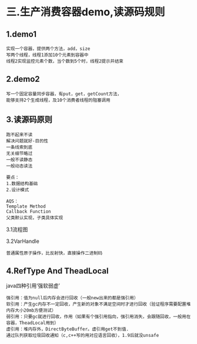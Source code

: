 # 三.生产消费容器demo,读源码规则

## 1.demo1

```
实现一个容器，提供两个方法，add，size
写两个线程，线程1添加10个元素到容器中
线程2实现监控元素个数，当个数到5个时，线程2提示并结束
```

## 2.demo2

```
写一个固定容量同步容器，有put，get，getCount方法，
能够支持2个生成线程，及10个消费者线程的阻塞调用
```

## 3.读源码原则

```
跑不起来不读
解决问题就好-目的性
一条线索到底
无关细节略过
一般不读静态
一般动态读法

要点：
1.数据结构基础
2.设计模式

AQS：
Template Method
Callback Function
父类默认实现，子类具体实现
```

3.1流程图

3.2VarHandle

```
普通属性原子操作，比反射快，直接操作二进制码
```

## 4.RefType And TheadLocal

java四种引用‘强软弱虚’

```
强引用：值为null后内存会进行回收（一般new出来的都是强引用）
软引用：产生gc内存不一定回收，产生新的对象不满足空间时才进行回收（验证程序需要配置堆内存大小20mb方便测试）
弱引用：只要gc就进行回收，作用（如果有个强引用指向，强引用消失，会跟随回收，一般用在容器，TheadLocal用到）
虚引用：堆内存外，DirectByteBuffer。虚引用get不到值.
通过队列获取垃圾回收通知（c,c++写的用对应语言回收），1.9后就没unsafe
```

## 



